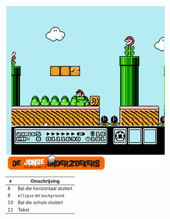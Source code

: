 ![Boek 3](Voorpagina3.png)

`#`|Omschrijving
---|---
 8|Bal die horizontaal stuitert
 9|`ellipse` en `background`
10|Bal die schuin stuitert
11|Tekst
